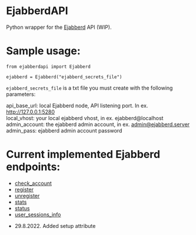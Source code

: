 # EjabberdAPI

Python wrapper for the [Ejabberd](https://www.ejabberd.im) API (WIP).  

# Sample usage:  

```
from ejabberdapi import Ejabberd  

ejabberd = Ejabberd("ejabberd_secrets_file")  
```

`ejabberd_secrets_file` is a txt file you must create with the following parameters:  

api_base_url: local Ejabberd node, API listening port. In ex. http://127.0.0.1:5280  
local_vhost: your local ejabberd vhost, in ex. ejabberd@localhost  
admin_account: the ejabberd admin account, in ex. admin@ejabberd.server  
admin_pass: ejabberd admin account password  

# Current implemented Ejabberd endpoints:  

- [check_account](https://docs.ejabberd.im/developer/ejabberd-api/admin-api/#check-account)  
- [register](https://docs.ejabberd.im/developer/ejabberd-api/admin-api/#register)  
- [unregister](https://docs.ejabberd.im/developer/ejabberd-api/admin-api/#unregister)  
- [stats](https://docs.ejabberd.im/developer/ejabberd-api/admin-api/#stats)  
- [status](https://docs.ejabberd.im/developer/ejabberd-api/admin-api/#status)  
- [user_sessions_info](https://docs.ejabberd.im/developer/ejabberd-api/admin-api/#user-sessions-info)  

* 29.8.2022. Added setup attribute

